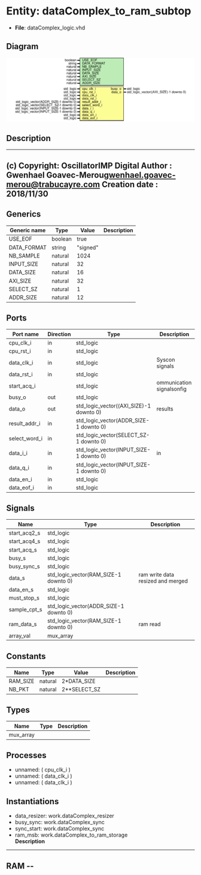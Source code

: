 # Entity: dataComplex_to_ram_subtop

- **File**: dataComplex_logic.vhd
## Diagram

![Diagram](dataComplex_logic.svg "Diagram")
## Description

-------------------------------------------------------------------------
 (c) Copyright: OscillatorIMP Digital
 Author : Gwenhael Goavec-Merou<gwenhael.goavec-merou@trabucayre.com>
 Creation date : 2018/11/30
-------------------------------------------------------------------------
## Generics

| Generic name | Type    | Value    | Description |
| ------------ | ------- | -------- | ----------- |
| USE_EOF      | boolean | true     |             |
| DATA_FORMAT  | string  | "signed" |             |
| NB_SAMPLE    | natural | 1024     |             |
| INPUT_SIZE   | natural | 32       |             |
| DATA_SIZE    | natural | 16       |             |
| AXI_SIZE     | natural | 32       |             |
| SELECT_SZ    | natural | 1        |             |
| ADDR_SIZE    | natural | 12       |             |
## Ports

| Port name     | Direction | Type                                    | Description                |
| ------------- | --------- | --------------------------------------- | -------------------------- |
| cpu_clk_i     | in        | std_logic                               |                            |
| cpu_rst_i     | in        | std_logic                               |                            |
| data_clk_i    | in        | std_logic                               | Syscon signals             |
| data_rst_i    | in        | std_logic                               |                            |
| start_acq_i   |           | std_logic                               | ommunication signalsonfig  |
| busy_o        | out       | std_logic                               |                            |
| data_o        | out       | std_logic_vector((AXI_SIZE)-1 downto 0) | results                    |
| result_addr_i | in        | std_logic_vector(ADDR_SIZE-1 downto 0)  |                            |
| select_word_i | in        | std_logic_vector(SELECT_SZ-1 downto 0)  |                            |
| data_i_i      | in        | std_logic_vector(INPUT_SIZE-1 downto 0) | in                         |
| data_q_i      | in        | std_logic_vector(INPUT_SIZE-1 downto 0) |                            |
| data_en_i     | in        | std_logic                               |                            |
| data_eof_i    | in        | std_logic                               |                            |
## Signals

| Name         | Type                                   | Description                          |
| ------------ | -------------------------------------- | ------------------------------------ |
| start_acq2_s | std_logic                              |                                      |
| start_acq4_s | std_logic                              |                                      |
|  start_acq_s | std_logic                              |                                      |
| busy_s       | std_logic                              |                                      |
|  busy_sync_s | std_logic                              |                                      |
| data_s       | std_logic_vector(RAM_SIZE-1 downto 0)  |  ram write  data resized and merged  |
| data_en_s    | std_logic                              |                                      |
|  must_stop_s | std_logic                              |                                      |
| sample_cpt_s | std_logic_vector(ADDR_SIZE-1 downto 0) |                                      |
| ram_data_s   | std_logic_vector(RAM_SIZE-1 downto 0)  |  ram read                            |
| array_val    | mux_array                              |                                      |
## Constants

| Name     | Type    | Value         | Description |
| -------- | ------- | ------------- | ----------- |
| RAM_SIZE | natural |  2*DATA_SIZE  |             |
| NB_PKT   | natural |  2**SELECT_SZ |             |
## Types

| Name      | Type | Description |
| --------- | ---- | ----------- |
| mux_array |      |             |
## Processes
- unnamed: ( cpu_clk_i )
- unnamed: ( data_clk_i )
- unnamed: ( data_clk_i )
## Instantiations

- data_resizer: work.dataComplex_resizer
- busy_sync: work.dataComplex_sync
- sync_start: work.dataComplex_sync
- ram_msb: work.dataComplex_to_ram_storage
</br>**Description**
-------
 RAM --
-------

